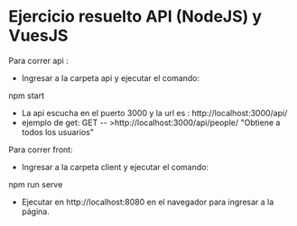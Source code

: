 # Ejercicio resuelto API (NodeJS) y VuesJS 

Para correr api :

- Ingresar a la carpeta api y ejecutar el comando:

 npm start
 
 - La api escucha en el puerto 3000 y la url es : http://localhost:3000/api/
 - ejemplo de get:
 	GET -- >http://localhost:3000/api/people/
		"Obtiene a todos los usuarios"
 
 Para correr front:
 
 - Ingresar a la carpeta client y ejecutar el comando:
 
 npm run serve
 
 - Ejecutar en http://localhost:8080 en el navegador para ingresar a la página.
